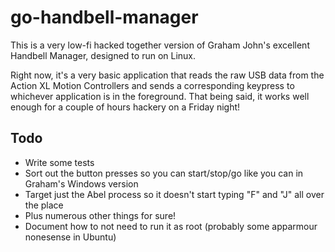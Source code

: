 # go-handbell-manager

This is a very low-fi hacked together version of Graham John's excellent Handbell Manager, designed to run on Linux.

Right now, it's a very basic application that reads the raw USB data from the Action XL Motion Controllers and sends a corresponding keypress to whichever application is in the foreground. That being said, it works well enough for a couple of hours hackery on a Friday night!

## Todo

* Write some tests
* Sort out the button presses so you can start/stop/go like you can in Graham's Windows version
* Target just the Abel process so it doesn't start typing "F" and "J" all over the place
* Plus numerous other things for sure!
* Document how to not need to run it as root (probably some apparmour nonesense in Ubuntu)
